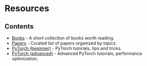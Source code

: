 
# Resources


## Contents

* [Books](./books.md) - A short collection of books worth reading.
* [Papers](./papers.md) - Curated list of papers organized by topics.
* [PyTorch (beginner)](./beginner_pytorch) - PyTorch tutorials, tips and tricks.
* [PyTorch (advanced)](./advanced_pytorch) - Advanced PyTorch tutorials, performance optimization.

